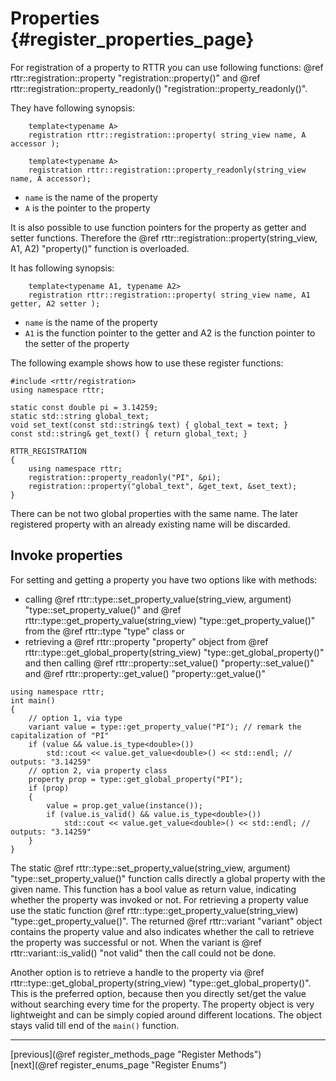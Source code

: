 Properties {#register_properties_page}
==========

For registration of a property to RTTR you can use following functions: 
@ref rttr::registration::property "registration::property()" and 
@ref rttr::registration::property_readonly() "registration::property_readonly()".

They have following synopsis:
~~~~{.cpp}
    template<typename A>
    registration rttr::registration::property( string_view name, A accessor );
  
    template<typename A>
    registration rttr::registration::property_readonly(string_view name, A accessor);
~~~~
- `name` is the name of the property
- `A` is the pointer to the property

It is also possible to use function pointers for the property as getter and setter functions.
Therefore the @ref rttr::registration::property(string_view, A1, A2) "property()" function is overloaded.

It has following synopsis:
~~~~{.cpp}
    template<typename A1, typename A2>
    registration rttr::registration::property( string_view name, A1 getter, A2 setter );
~~~~
- `name` is the name of the property
- `A1` is the function pointer to the getter and A2 is the function pointer to the setter of the property

The following example shows how to use these register functions:
~~~~{.cpp}
#include <rttr/registration>
using namespace rttr;

static const double pi = 3.14259;
static std::string global_text;
void set_text(const std::string& text) { global_text = text; }
const std::string& get_text() { return global_text; }

RTTR_REGISTRATION
{
    using namespace rttr;
    registration::property_readonly("PI", &pi);
    registration::property("global_text", &get_text, &set_text);
}
~~~~

There can be not two global properties with the same name. The later registered property with an already existing name will be discarded.

Invoke properties
-----------------
For setting and getting a property you have two options like with methods:
- calling @ref rttr::type::set_property_value(string_view, argument) "type::set_property_value()" and @ref rttr::type::get_property_value(string_view) "type::get_property_value()" from the @ref rttr::type "type" class or
- retrieving a @ref rttr::property "property" object from @ref rttr::type::get_global_property(string_view) "type::get_global_property()" and then calling @ref rttr::property::set_value() "property::set_value()" and @ref rttr::property::get_value() "property::get_value()"

~~~~{.cpp}
using namespace rttr;
int main()
{
    // option 1, via type
    variant value = type::get_property_value("PI"); // remark the capitalization of "PI"
    if (value && value.is_type<double>())
        std::cout << value.get_value<double>() << std::endl; // outputs: "3.14259"
    // option 2, via property class
    property prop = type::get_global_property("PI");
    if (prop)
    {
        value = prop.get_value(instance());
        if (value.is_valid() && value.is_type<double>())
            std::cout << value.get_value<double>() << std::endl; // outputs: "3.14259"
    }
}
~~~~

The static @ref rttr::type::set_property_value(string_view, argument) "type::set_property_value()" function
calls directly a global property with the given name. This function has a bool value as return value, indicating whether the 
property was invoked or not. For retrieving a property value use the static function 
@ref rttr::type::get_property_value(string_view) "type::get_property_value()". 
The returned @ref rttr::variant "variant" object contains the property value and also indicates whether the 
call to retrieve the property was successful or not. When the variant is @ref rttr::variant::is_valid() "not valid" 
then the call could not be done.

Another option is to retrieve a handle to the property via @ref rttr::type::get_global_property(string_view) "type::get_global_property()".
This is the preferred option, because then you directly set/get the value without searching every time for the property.
The property object is very lightweight and can be simply copied around different locations. The object stays valid till end of the `main()` function.

<hr>

<div type="button" class="btn btn-default doxy-button">[previous](@ref register_methods_page "Register Methods")</div><div class="btn btn-default doxy-button">[next](@ref register_enums_page "Register Enums")</div>
